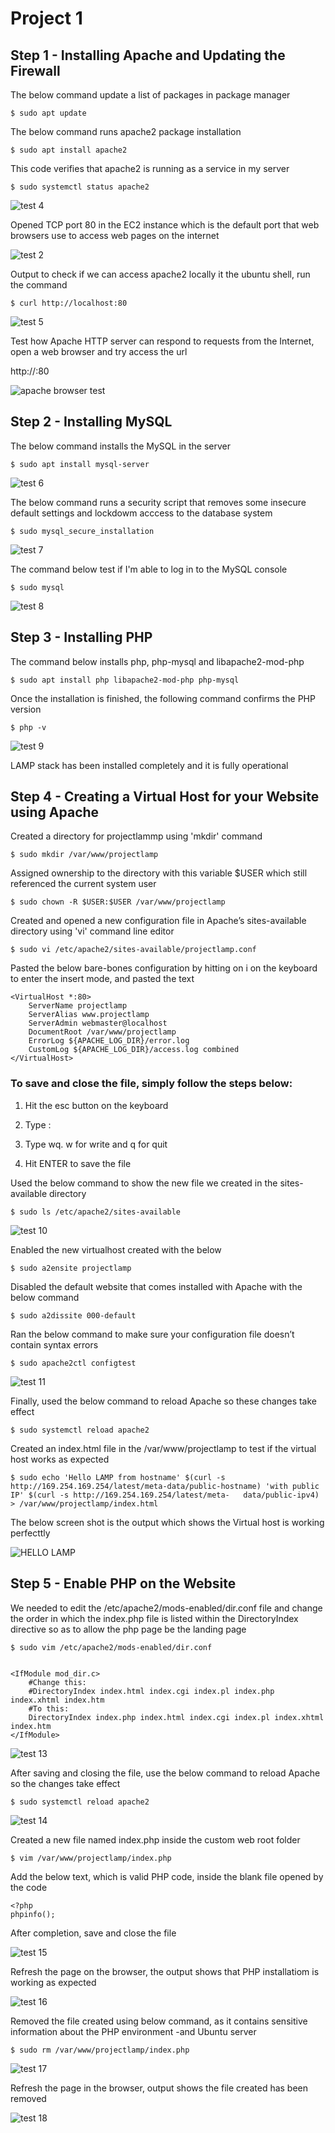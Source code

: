 
# Project 1 

## Step 1 - Installing Apache and Updating the Firewall

The below command update a list of packages in package manager

    $ sudo apt update

The below command runs apache2 package installation 

    $ sudo apt install apache2

This code verifies that apache2 is running as a service in my server 

    $ sudo systemctl status apache2

![test 4](https://user-images.githubusercontent.com/96151001/148561654-24566200-3aa5-4103-a08e-e04db33671b9.PNG)

Opened TCP port 80 in the EC2 instance which is the default port that web browsers use to access web pages on the internet

![test 2](https://user-images.githubusercontent.com/96151001/148563143-11ac8464-3f22-4af6-b42f-abb6ccd280aa.PNG)

Output to check if we can access apache2 locally it the ubuntu shell, run the command

    $ curl http://localhost:80

![test 5](https://user-images.githubusercontent.com/96151001/148568320-f63d1354-4234-43ce-a4b9-7336e8a9339c.PNG)

Test how Apache HTTP server can respond to requests from the Internet, open a web browser and try access the url

http://<Public-IP-Address>:80
  
![apache browser test](https://user-images.githubusercontent.com/96151001/148567708-6ef6e9c9-1920-4aa9-bdf5-27812ff1a79f.PNG)
    
## Step 2 - Installing MySQL

The below command installs the MySQL in the server 
  
    $ sudo apt install mysql-server
  
![test 6](https://user-images.githubusercontent.com/96151001/148570545-49a4dc5c-14be-4d2b-991a-aa100f1f94c2.PNG)  
  
The below command runs a security script that removes some insecure default settings and lockdowm acccess to the database system
  
    $ sudo mysql_secure_installation
  
![test 7](https://user-images.githubusercontent.com/96151001/148572631-fd2282a4-ff25-41a6-bcbb-a547b11a61f7.PNG)  

The command below test if I'm able to log in to the MySQL console
  
    $ sudo mysql
  
![test 8](https://user-images.githubusercontent.com/96151001/148574390-0029fa56-5101-4704-a579-48b5c1f987ab.PNG)  
  
## Step 3 - Installing PHP
    
The command below installs php, php-mysql and libapache2-mod-php 
  
    $ sudo apt install php libapache2-mod-php php-mysql  
  
Once the installation is finished, the following command confirms the PHP version
  
    $ php -v  
  
![test 9](https://user-images.githubusercontent.com/96151001/148576767-3bc85d03-1a9d-4e09-ac00-29a7762b4914.PNG) 
  
LAMP stack has been installed completely and it is fully operational  
  
## Step 4 - Creating a Virtual Host for your Website using Apache 
  
Created a directory for projectlammp using 'mkdir' command
  
    $ sudo mkdir /var/www/projectlamp  
  
Assigned ownership to the directory with this variable $USER which still referenced the current system user  
  
    $ sudo chown -R $USER:$USER /var/www/projectlamp 
  
Created and opened a new configuration file in Apache’s sites-available directory using 'vi' command line editor
  
    $ sudo vi /etc/apache2/sites-available/projectlamp.conf 
  
Pasted the below bare-bones configuration by hitting on i on the keyboard to enter the insert mode, and pasted the text
  
  
    <VirtualHost *:80>
        ServerName projectlamp
        ServerAlias www.projectlamp 
        ServerAdmin webmaster@localhost
        DocumentRoot /var/www/projectlamp
        ErrorLog ${APACHE_LOG_DIR}/error.log
        CustomLog ${APACHE_LOG_DIR}/access.log combined 
    </VirtualHost> 
  
  
  ### To save and close the file, simply follow the steps below:
  
  1. Hit the esc button on the keyboard
  
  2. Type :
 
  3. Type wq. w for write and q for quit
  
  4. Hit ENTER to save the file
  
Used the below command to show the new file we created in the sites-available directory 
  
    $ sudo ls /etc/apache2/sites-available
  
![test 10](https://user-images.githubusercontent.com/96151001/148584020-d953078c-157e-4f59-8955-7879ea49eac5.PNG)  
  
Enabled the new virtualhost created with the below 
  
    $ sudo a2ensite projectlamp
  
Disabled the default website that comes installed with Apache with the below command
  
    $ sudo a2dissite 000-default
  
Ran the below command to make sure your configuration file doesn’t contain syntax errors
  
    $ sudo apache2ctl configtest
  
![test 11](https://user-images.githubusercontent.com/96151001/148587089-08d7b032-b454-4b10-8914-34bee0a5be51.PNG)
  
Finally, used the below command to reload Apache so these changes take effect
  
    $ sudo systemctl reload apache2  
 
Created an index.html file in the /var/www/projectlamp to test if the virtual host works as expected
  
    $ sudo echo 'Hello LAMP from hostname' $(curl -s http://169.254.169.254/latest/meta-data/public-hostname) 'with public IP' $(curl -s http://169.254.169.254/latest/meta-   data/public-ipv4) > /var/www/projectlamp/index.html 
  
The below screen shot is the output which shows the Virtual host is working perfecttly 
   
![HELLO LAMP](https://user-images.githubusercontent.com/96151001/148588756-196eb40e-0ba2-4f52-93f6-15fb05b4cdd6.PNG)  
  
  
  
  
  
  
  
  
  
  
  
  
  
  
  
  
  
  
  
  
  
  
  
  
  
  
  
  
  
  
  
  
  
  
  
  
  
  
  
  
  
  
  
  
  
  
  
  
  
  
  
  
  
  
  
  
  
  
  
  
  
  
  
  
## Step 5 - Enable PHP on the Website   
  
We needed to edit the /etc/apache2/mods-enabled/dir.conf file and change the order in which the index.php file is listed within the DirectoryIndex directive so as to allow the php page be the landing page 

  
    $ sudo vim /etc/apache2/mods-enabled/dir.conf
  
  
    <IfModule mod_dir.c>
        #Change this:
        #DirectoryIndex index.html index.cgi index.pl index.php index.xhtml index.htm
        #To this:
        DirectoryIndex index.php index.html index.cgi index.pl index.xhtml index.htm
    </IfModule>  
  
  
![test 13](https://user-images.githubusercontent.com/96151001/148597796-3c5bd250-d9c4-43ae-816f-6926d69c30e3.PNG)
  
After saving and closing the file, use the below command to reload Apache so the changes take effect 
  
    $ sudo systemctl reload apache2
  
![test 14](https://user-images.githubusercontent.com/96151001/148599170-2724358c-ef51-4f0a-b7da-c472d1bc10f6.PNG)  
  
Created a new file named index.php inside the custom web root folder 
  
    $ vim /var/www/projectlamp/index.php  
  
Add the below text, which is valid PHP code, inside the blank file opened by the code 
  
  
    <?php
    phpinfo();  


After completion, save and close the file

![test 15](https://user-images.githubusercontent.com/96151001/148601680-fa1598ea-218f-40fd-9cab-813607720264.PNG)

Refresh the page on the browser, the output shows that PHP installatiom is working as expected 

![test 16](https://user-images.githubusercontent.com/96151001/148602618-66c9d0d9-749e-49e6-a0e6-baddd39156ce.PNG)

Removed the file created using below command, as it contains sensitive information about the PHP environment -and Ubuntu server

    $ sudo rm /var/www/projectlamp/index.php

![test 17](https://user-images.githubusercontent.com/96151001/148604551-13997e3c-7911-4026-b8b4-7017c796940d.PNG)

Refresh the page in the browser, output shows the file created has been removed

![test 18](https://user-images.githubusercontent.com/96151001/148605228-4bfb9f02-a6df-4040-8dc6-bfc7c9b904dc.PNG)


  

   

  
  
  
  
  
  
  
  

  
  
  
  
  
   
